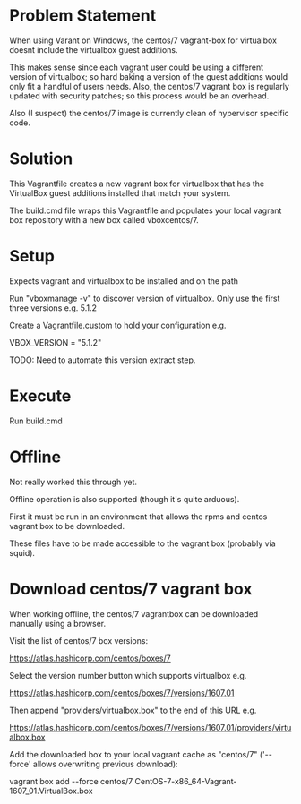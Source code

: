 # Problem Statement
When using Varant on Windows, the centos/7 vagrant-box for virtualbox 
doesnt include the virtualbox guest additions.

This makes sense since each vagrant user could be using a different 
version of virtualbox; so hard baking a version of the guest additions 
would only fit a handful of users needs. Also, the centos/7 vagrant box 
is regularly updated with security patches; so this process would be an
overhead.

Also (I suspect) the centos/7 image is currently clean of hypervisor specific 
code.

# Solution
This Vagrantfile creates a new vagrant box for virtualbox that has the 
VirtualBox guest additions installed that match your system.

The build.cmd file wraps this Vagrantfile and populates your local vagrant
box repository with a new box called vboxcentos/7.

# Setup
Expects vagrant and virtualbox to be installed and on the path

Run "vboxmanage -v" to discover version of virtualbox. Only use the first 
three versions e.g. 5.1.2

Create a Vagrantfile.custom to hold your configuration e.g.

VBOX_VERSION = "5.1.2"

TODO: Need to automate this version extract step.

# Execute
Run build.cmd

# Offline
Not really worked this through yet.

Offline operation is also supported (though it's quite arduous).

First it must be run in an environment that allows the rpms and centos 
vagrant box to be downloaded. 

These files have to be made accessible to the vagrant box (probably via squid).

# Download centos/7 vagrant box
When working offline, the centos/7 vagrantbox can be downloaded manually using a browser. 

Visit the list of centos/7 box versions:

https://atlas.hashicorp.com/centos/boxes/7

Select the version number button which supports virtualbox e.g.

https://atlas.hashicorp.com/centos/boxes/7/versions/1607.01

Then append "providers/virtualbox.box" to the end of this URL e.g.

https://atlas.hashicorp.com/centos/boxes/7/versions/1607.01/providers/virtualbox.box

Add the downloaded box to your local vagrant cache as "centos/7" ('--force' allows overwriting previous download):

vagrant box add --force centos/7 CentOS-7-x86_64-Vagrant-1607_01.VirtualBox.box
